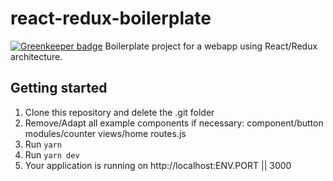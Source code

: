 # react-redux-boilerplate

[![Greenkeeper badge](https://badges.greenkeeper.io/CheesecakeLabs/react-redux-boilerplate.svg)](https://greenkeeper.io/)
Boilerplate project for a webapp using React/Redux architecture.


## Getting started

1. Clone this repository and delete the .git folder
1. Remove/Adapt all example components if necessary:
   component/button
   modules/counter
   views/home
   routes.js
1. Run `yarn`
1. Run `yarn dev`
1. Your application is running on http://localhost:ENV.PORT || 3000
